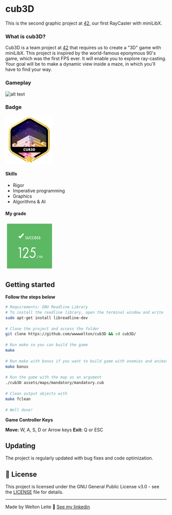 # cub3D
This is the second graphic project at [42](42sp.org.br), our first RayCaster with miniLibX.

### What is cub3D?
Cub3D is a team project at [42](42sp.org.br) that requires us to create a "3D" game with miniLibX. This project is inspired by the world-famous eponymous 90's game, which was the first FPS ever. It will enable you to explore ray-casting. Your goal will be to make a dynamic view inside a maze, in which you'll have to find your way.

### Gameplay
![alt text](./images/so_long_gameplay.gif)

### Badge
<img src="./images/cub3dm.png" width="150" height="150"/>

#### Skills
- Rigor
- Imperative programming
- Graphics
- Algorithms & AI

#### My grade
<img src="./images/score2.png" width="150" height="150"/>


## Getting started
**Follow the steps below**
```bash
# Requirements: GNU Readline Library
# To install the readline library, open the terminal window and write
sudo apt-get install libreadline-dev

# Clone the project and access the folder
git clone https://github.com/wwwwelton/cub3D && cd cub3D/

# Run make so you can build the game
make

# Run make with bonus if you want to build game with enemies and animations
make bonus

# Run the game with the map as an argument
./cub3D assets/maps/mandatory/mandatory.cub

# Clean output objects with
make fclean

# Well done!
```

**Game Controller Keys**

**Move:** W, A, S, D or Arrow keys
**Exit:** Q or ESC

## Updating

The project is regularly updated with bug fixes and code optimization.

## 📝 License

This project is licensed under the GNU General Public License v3.0 - see the [LICENSE](LICENSE) file for details.

---

Made by Welton Leite 👋 [See my linkedin](https://www.linkedin.com/in/welton-leite-b3492985/)
